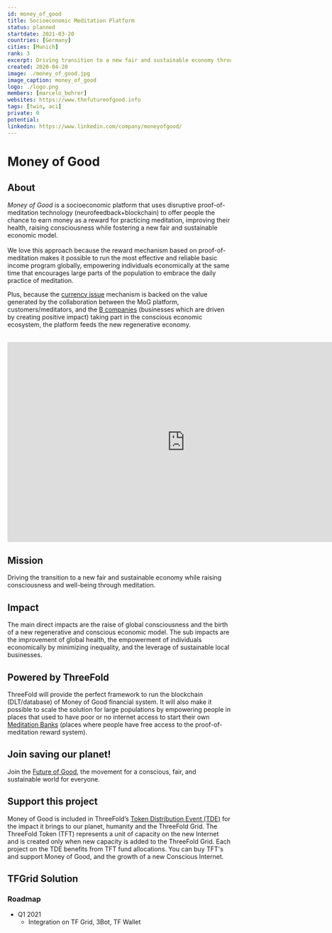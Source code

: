 ```yaml
---
id: money_of_good
title: Socioeconomic Meditation Platform
status: planned
startdate: 2021-03-20
countries: [Germany]
cities: [Munich]
rank: 3
excerpt: Driving transition to a new fair and sustainable economy through meditation.
created: 2020-04-20
image: ./money_of_good.jpg
image_caption: money_of_good
logo: ./logo.png
members: [marcelo_bohrer]
websites: https://www.thefutureofgood.info
tags: [twin, aci]
private: 0
potential:
linkedin: https://www.linkedin.com/company/moneyofgood/
---
```



# Money of Good

## About

*Money of Good* is a socioeconomic platform that uses disruptive proof-of-meditation technology (neurofeedback+blockchain) to offer people the chance to earn money as a reward for practicing meditation, improving their health, raising consciousness while fostering a new fair and sustainable economic model.
<br /><br />
We love this approach because the reward mechanism based on proof-of-meditation makes it possible to run the most effective and reliable basic income program globally, empowering individuals economically at the same time that encourages large parts of the population to embrace the daily practice of meditation.

Plus, because the [currency issue](https://cda71153-0003-4d0a-acef-88cf4099ed33.filesusr.com/ugd/bc41a1_a40c5cac0327482fb6f0223ed9711982.pdf) mechanism is backed on the value generated by the collaboration between the MoG platform, customers/meditators, and the [B companies](https://www.bcorporation.net/) (businesses which are driven by creating positive impact) taking part in the conscious economic ecosystem, the platform feeds the new regenerative economy.

<BR>

<iframe src="https://player.vimeo.com/video/424095155" width="800" height="450" frameborder="0" allow="autoplay; fullscreen" allowfullscreen></iframe>

<BR>


## Mission

Driving the transition to a new fair and sustainable economy while raising consciousness and well-being through meditation.

## Impact

The main direct impacts are the raise of global consciousness and the birth of a new regenerative and conscious economic model. The sub impacts are the improvement of global health, the empowerment of individuals economically by minimizing inequality, and the leverage of sustainable local businesses.

## Powered by ThreeFold

ThreeFold will provide the perfect framework to run the blockchain (DLT/database) of Money of Good financial system. It will also make it possible to scale the solution for large populations by empowering people in places that used to have poor or no internet access to start their own  [Meditation Banks](https://youtu.be/6lFRJhUblvw) (places where people have free access to the proof-of-meditation reward system).

## Join saving our planet!
 
Join the [Future of Good](https://www.thefutureofgood.info/), the movement for a conscious, fair, and sustainable world for everyone.

## Support this project

Money of Good is included in ThreeFold’s [Token Distribution Event (TDE)](https://wiki.threefold.io/#/tdeoverview)</a> for the impact it brings to our planet, humanity and the ThreeFold Grid.
The ThreeFold Token (TFT) represents a unit of capacity on the new Internet and is created only when new capacity is added to the ThreeFold Grid.
Each project on the TDE benefits from TFT fund allocations. You can buy TFT's and support Money of Good, and the growth of a new Conscious Internet.

## TFGrid Solution

### Roadmap

- Q1 2021
  - Integration on TF Grid, 3Bot, TF Wallet

